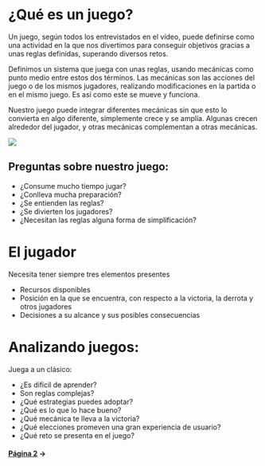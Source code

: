 # ¿Qué es un juego?

Un juego, según todos los entrevistados en el vídeo, puede definirse como una actividad en la que nos divertimos para conseguir objetivos gracias a unas reglas definidas, superando diversos retos.

Definimos un sistema que juega con unas reglas, usando mecánicas como punto medio entre estos dos términos. Las mecánicas son las acciones del juego o de los mismos jugadores, realizando modificaciones en la partida o en el mismo juego. Es así como este se mueve y funciona.

Nuestro juego puede integrar diferentes mecánicas sin que esto lo convierta en algo diferente, simplemente crece y se amplía. Algunas crecen alrededor del jugador, y otras mecánicas complementan a otras mecánicas.

![](http://www.faroffgames.com/wp-content/uploads/2013/02/Xia_Product_03-1024x682.jpg)

## Preguntas sobre nuestro juego:

* ¿Consume mucho tiempo jugar?
* ¿Conlleva mucha preparación?
* ¿Se entienden las reglas?
* ¿Se divierten los jugadores?
* ¿Necesitan las reglas alguna forma de simplificación?

# El jugador

Necesita tener siempre tres elementos presentes

* Recursos disponibles
* Posición en la que se encuentra, con respecto a la victoria, la derrota y otros jugadores
* Decisiones a su alcance y sus posibles consecuencias

# Analizando juegos:

Juega a un clásico:

* ¿Es difícil de aprender?
* Son reglas complejas?
* ¿Qué estrategias puedes adoptar?
* ¿Qué es lo que lo hace bueno?
* ¿Qué mecánica te lleva a la victoria?
* ¿Qué elecciones promeven una gran experiencia de usuario?
* ¿Qué reto se presenta en el juego?


#### [Página 2](w2.md) →
